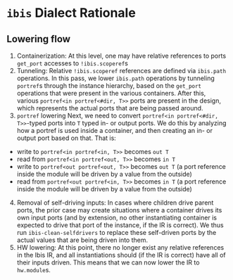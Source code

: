 # `ibis` Dialect Rationale

## Lowering flow

1. Containerization:
  At this level, one may have relative references to ports `get_port` accesses
  to `!ibis.scoperef`s
2. Tunneling:
  Relative `!ibis.scoperef` references are defined via `ibis.path` operations.
  In this pass, we lower `ibis.path` operations by tunneling `portref`s through
  the instance hierarchy, based on the `get_port` operations that were present
  in the various containers. After this, various `portref<in portref<#dir, T>>`
  ports are present in the design, which represents the actual ports that are
  being passed around.
3. `portref` lowering
  Next, we need to convert `portref<in portref<#dir, T>>`-typed ports into
  `T` typed in- or output ports. We do this by analyzing how a portref is used
  inside a container, and then creating an in- or output port based on that.
  That is:
  - write to `portref<in portref<in, T>>` becomes `out T`
  - read from `portref<in portref<out, T>>` becomes `in T`
  - write to `portref<out portref<out, T>>` becomes `out T` (a port reference inside the module will be driven by a value from the outside)
  - read from `portref<out portref<in, T>>` becomes `in T` (a port reference inside the module will be driven by a value from the outside)
4. Removal of self-driving inputs:
  In cases where children drive parent ports, the prior case may create situations where a container drives its own input ports (and by extension, no other instantiating container is expected to drive that port of the instance, if the IR is correct). We thus run `ibis-clean-selfdrivers` to replace these self-driven ports by the actual values that are being driven into them.
5. HW lowering:
  At this point, there no longer exist any relative references in the Ibis IR, and all instantiations should (if the IR is correct) have all of their inputs driven. This means that we can now lower the IR to `hw.module`s.
